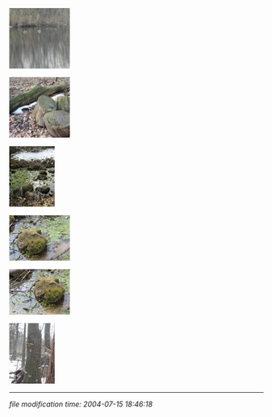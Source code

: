 [![[Thumb]](/photos/thumb/2004-02-29-arbor-11.jpg)](/photos/2004-02-29-arbor-11.jpg)

[![[Thumb]](/photos/thumb/2004-02-29-arbor-12.jpg)](/photos/2004-02-29-arbor-12.jpg)

[![[Thumb]](/photos/thumb/2004-02-29-arbor-13.jpg)](/photos/2004-02-29-arbor-13.jpg)

[![[Thumb]](/photos/thumb/2004-02-29-arbor-14.jpg)](/photos/2004-02-29-arbor-14.jpg)

[![[Thumb]](/photos/thumb/2004-02-29-arbor-15.jpg)](/photos/2004-02-29-arbor-15.jpg)

[![[Thumb]](/photos/thumb/2004-02-29-arbor-16.jpg)](/photos/2004-02-29-arbor-16.jpg)

* * *


<div class="rightside"><em>file modification time: 2004-07-15 18:46:18</em></div>

